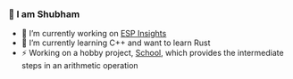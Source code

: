 ### 👋 I am Shubham

- 🔭 I’m currently working on [ESP Insights](https://github.com/espressif/esp-insights)
- 🌱 I’m currently learning C++ and want to learn Rust
- ⚡ Working on a hobby project, [School](https://shubhamdp.github.io/school), which provides the intermediate steps in an arithmetic operation

<!--
**shubhamdp/shubhamdp** is a ✨ _special_ ✨ repository because its `README.md` (this file) appears on your GitHub profile.

Here are some ideas to get you started:
- 🌱 I’m currently learning ...
- 👯 I’m looking to collaborate on ...
- 🤔 I’m looking for help with ...
- 💬 Ask me about ...
- 📫 How to reach me: ...
- 😄 Pronouns: ...
- ⚡ Fun fact: ...
-->
